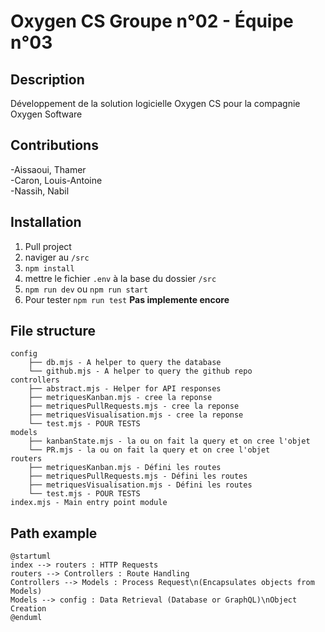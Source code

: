 # Oxygen CS Groupe n°02 - Équipe n°03

## Description

Développement de la solution logicielle Oxygen CS pour la compagnie Oxygen Software

## Contributions

-Aissaoui, Thamer                      
-Caron, Louis-Antoine                             
-Nassih, Nabil

## Installation

1. Pull project
2. naviger au `/src`
3. `npm install`
4. mettre le fichier `.env` à la base du dossier `/src`
5. `npm run dev` ou `npm run start`
6. Pour tester `npm run test` **Pas implemente encore**

## File structure

```
config
    ├── db.mjs - A helper to query the database
    └── github.mjs - A helper to query the github repo
controllers
    ├── abstract.mjs - Helper for API responses
    ├── metriquesKanban.mjs - cree la reponse
    ├── metriquesPullRequests.mjs - cree la reponse
    ├── metriquesVisualisation.mjs - cree la reponse
    └── test.mjs - POUR TESTS
models
    ├── kanbanState.mjs - la ou on fait la query et on cree l'objet
    └── PR.mjs - la ou on fait la query et on cree l'objet
routers
    ├── metriquesKanban.mjs - Défini les routes 
    ├── metriquesPullRequests.mjs - Défini les routes 
    ├── metriquesVisualisation.mjs - Défini les routes 
    └── test.mjs - POUR TESTS
index.mjs - Main entry point module

```

## Path example 

```plantuml
@startuml
index --> routers : HTTP Requests
routers --> Controllers : Route Handling
Controllers --> Models : Process Request\n(Encapsulates objects from Models)
Models --> config : Data Retrieval (Database or GraphQL)\nObject Creation
@enduml
```